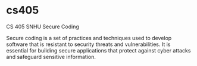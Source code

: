 # cs405
CS 405 SNHU Secure Coding


Secure coding is a set of practices and techniques used to develop software that is resistant to security threats and vulnerabilities. It is essential for building secure applications that protect against cyber attacks and safeguard sensitive information.
